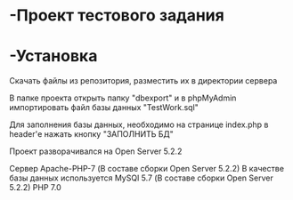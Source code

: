 # -Проект тестового задания

# -Установка

Скачать файлы из репозитория, разместить их в директории сервера

В папке проекта открыть папку "dbexport" и в phpMyAdmin импортировать файл базы данных "TestWork.sql"

Для заполнения базы данных, необходимо на странице index.php в header'е нажать кнопку "ЗАПОЛНИТЬ БД"

Проект разворачивался на Open Server 5.2.2

Сервер Apache-PHP-7 (В составе сборки Open Server 5.2.2)
В качестве базы данных используется MySQl 5.7 (В составе сборки Open Server 5.2.2)
PHP 7.0
